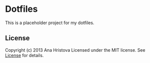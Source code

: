 Dotfiles
===================

This is a placeholder project for my dotfiles.

## License

Copyright (c) 2013 Ana Hristova
Licensed under the MIT license. See [License](https://github.com/anah/dotfiles/blob/master/License) for details.
